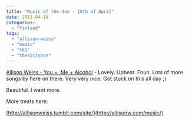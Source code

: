 ```yaml
---
title: "Music of the day - 18th of April"
date: 2011-04-18
categories: 
  - "finland"
tags: 
  - "allison-weiss"
  - "music"
  - "t61"
  - "thesixtyone"
---
```


[Allison Weiss - You +  Me + Alcohol](http://www.thesixtyone.com/s/8Pd7ZiwFVrp/ "on t61") \- Lovely. Upbeat. Fnun. Lots of more songs by here on there. Very very nice. Got stuck on this all day ;)

Beautiful. I want more.

More treats here:

[http://allisonweiss.tumblr.com/site/](http://allisonw.com/music/)

